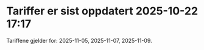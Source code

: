 
# Tariffer er sist oppdatert 2025-10-22 17:17

Tariffene gjelder for: 2025-11-05, 2025-11-07, 2025-11-09.
